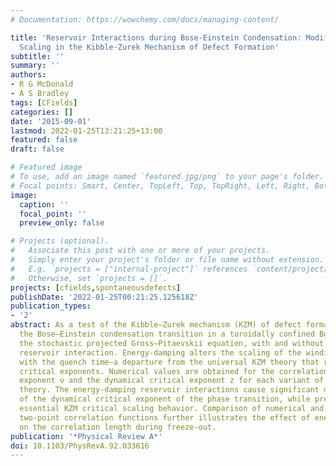 ```yaml
---
# Documentation: https://wowchemy.com/docs/managing-content/

title: 'Reservoir Interactions during Bose-Einstein Condensation: Modified Critical
  Scaling in the Kibble-Zurek Mechanism of Defect Formation'
subtitle: ''
summary: ''
authors:
- R G McDonald
- A S Bradley
tags: [CFields]
categories: []
date: '2015-09-01'
lastmod: 2022-01-25T13:21:25+13:00
featured: false
draft: false

# Featured image
# To use, add an image named `featured.jpg/png` to your page's folder.
# Focal points: Smart, Center, TopLeft, Top, TopRight, Left, Right, BottomLeft, Bottom, BottomRight.
image:
  caption: ''
  focal_point: ''
  preview_only: false

# Projects (optional).
#   Associate this post with one or more of your projects.
#   Simply enter your project's folder or file name without extension.
#   E.g. `projects = ["internal-project"]` references `content/project/deep-learning/index.md`.
#   Otherwise, set `projects = []`.
projects: [cfields,spontaneousdefects]
publishDate: '2022-01-25T00:21:25.125618Z'
publication_types:
- '2'
abstract: As a test of the Kibble–Zurek mechanism (KZM) of defect formation, we simulate
  the Bose–Einstein condensation transition in a toroidally confined Bose gas by using
  the stochastic projected Gross–Pitaevskii equation, with and without the energy-damping
  reservoir interaction. Energy-damping alters the scaling of the winding-number distribution
  with the quench time—a departure from the universal KZM theory that relies on equilibrium
  critical exponents. Numerical values are obtained for the correlation-length critical
  exponent ν and the dynamical critical exponent z for each variant of reservoir interaction
  theory. The energy-damping reservoir interactions cause significant modification
  of the dynamical critical exponent of the phase transition, while preserving the
  essential KZM critical scaling behavior. Comparison of numerical and analytical
  two-point correlation functions further illustrates the effect of energy damping
  on the correlation length during freeze-out.
publication: '*Physical Review A*'
doi: 10.1103/PhysRevA.92.033616
---
```

